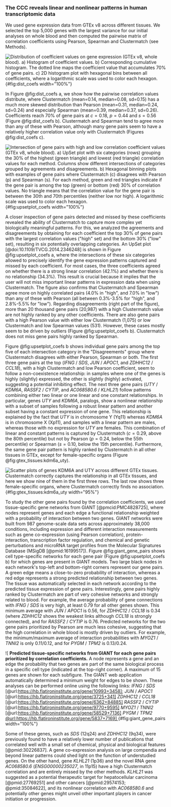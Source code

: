 ### The CCC reveals linear and nonlinear patterns in human transcriptomic data

We used gene expression data from GTEx v8 across different tissues.
We selected the top 5,000 genes with the largest variance for our initial analyses on whole blood and then computed the pairwise matrix of correlation coefficients using Pearson, Spearman and Clustermatch (see Methods).

![
**Distribution of coefficient values on gene expression (GTEx v8, whole blood).**
**a)** Histogram of coefficient values.
**b)** Corresponding cumulative histogram. The dotted line maps the coefficient value that accumulates 70% of gene pairs.
**c)** 2D histogram plot with hexagonal bins between all coefficients, where a logarithmic scale was used to color each hexagon.
](images/coefs_comp/gtex_whole_blood/dist-main.svg "Distribution of coefficient values"){#fig:dist_coefs width="100%"}


In Figure @fig:dist_coefs a, we show how the pairwise correlation values distribute, where Clustermatch (mean=0.14, median=0.08, sd=0.15) has a much more skewed distribution than Pearson (mean=0.31, median=0.24, sd=0.24) and especially Spearman (mean=0.39, median=0.37, sd=0.26).
Coefficients reach 70% of gene pairs at $c=0.18$, $p=0.44$ and $s=0.56$ (Figure @fig:dist_coefs b).
Clustermatch and Spearman tend to agree more than any of these with Pearson, although many gene pairs seem to have a relatively higher correlation value only with Clustermatch (Figures @fig:dist_coefs c).


![
**Intersection of gene pairs with high and low correlation coefficient values (GTEx v8, whole blood).**
**a)** UpSet plot with six categories (rows) grouping the 30% of the highest (green triangle) and lowest (red triangle) correlation values for each method.
Columns show different intersections of categories grouped by agreements and disagreements.
**b)** Hexagonal binning plots with examples of gene pairs where Clustermatch ($c$) disagrees with Pearson ($p$) and Spearman ($s$).
For each method, green and red triangles indicate if the gene pair is among the top (green) or bottom (red) 30% of correlation values.
No triangle means that the correlation value for the gene pair is between the 30th and 70th percentiles (neither low nor high).
A logarithmic scale was used to color each hexagon.
](images/coefs_comp/gtex_whole_blood/upsetplot-main.svg "Intersection of gene pairs"){#fig:upsetplot_coefs width="100%"}


A closer inspection of gene pairs detected and missed by these coefficients revealed the ability of Clustermatch to capture more complex yet biologically meaningful patterns.<!-- this also isn't reading like objective reporting but more like advocacy-->
For this, we analyzed the agreements and disagreements by obtaining for each coefficient the top 30% of gene pairs with the largest correlation values ("high" set) and the bottom 30% ("low" set), resulting in six potentially overlapping categories.
An UpSet plot [@doi:10.1109/TVCG.2014.2346248] is shown in Figure @fig:upsetplot_coefs a, where the intersections of these six categories allowed to precisely identify the gene expression patterns captured and missed by each coefficient.
For most cases, the three coefficients agreed on whether there is a strong linear correlation (42.1%) and whether there is no relationship (34.3%).
This result is crucial because it implies that the user will not miss important linear patterns in expression data when using Clustermatch.
The figure also confirms that Clustermatch and Spearman agree more on highly correlated pairs (4.0% in "high", and 7.0% in "low") than any of these with Pearson (all between 0.3%-3.5% for "high", and 2.8%-5.5% for "low").
Regarding disagreements (right part of the figure), more than 20 thousand gene pairs (20,987) with a high Clustermatch value are not highly ranked by any other coefficients.
There are also gene pairs with a high Pearson value with either low Clustermatch (1,075) or low Clustermatch and low Spearman values (531).
However, these cases mostly seem to be driven by outliers (Figure @fig:upsetplot_coefs b).
Clustermatch does not miss gene pairs highly ranked by Spearman.


Figure @fig:upsetplot_coefs b shows individual gene pairs among the top five of each intersection category in the "Disagreements" group where Clustermatch disagrees with either Pearson, Spearman or both.
The first three gene pairs at the top (*IFNG* / *SDS*, *JUN* / *APOC1*, and *ZDHHC12* / *CCL18*), with a high Clustermatch and low Pearson coefficient, seem to follow a non-coexistence relationship: in samples where one of the genes is highly (slightly) expressed, the other is slightly (highly) activated, suggesting a potential inhibiting effect.
The next three gene pairs (*UTY* / *KDM6A*, *RASSF2* / *CYTIP*, and *AC068580.6* / *KLHL21*) follow patterns combining either two linear or one linear and one constant relationships.
In particular, genes *UTY* and *KDM6A*, paralogs, show a nonlinear relationship with a subset of samples following a robust linear pattern and another subset having a constant expression of one gene.
This relationship is explained by the fact that *UTY* is in chromosome Y (Yq11) whereas *KDM6A* is in chromosome X (Xp11), and samples with a linear pattern are males, whereas those with no expression for *UTY* are females.<!--opportunity to talk about clustermatch correlation coefficient as a way to probe sex as a biological variable-->
This combination of linear and constant patterns is captured by Clustermatch ($c=0.29$, above the 80th percentile) but not by Pearson ($p=0.24$, below the 55th percentile) or Spearman ($s=0.10$, below the 15th percentile).
Furthermore, the same gene pair pattern is highly ranked by Clustermatch in all other tissues in GTEx, except for female-specific organs (Figure @fig:gtex_tissues:kdm6a_uty).


![
**Scatter plots of genes *KDM6A* and *UTY* across different GTEx tissues.**
Clustermatch correctly captures the relationship in all GTEx tissues, and here we show nine of them in the first three rows.
The last row shows three female-specific organs, where Clustermatch correctly finds no association.
](images/coefs_comp/kdm6a_vs_uty/gtex-KDM6A_vs_UTY.svg "KDM6A and UTY across different GTEx tissues"){#fig:gtex_tissues:kdm6a_uty width="95%"}


To study the other gene pairs found by the correlation coefficients, we used tissue-specific gene networks from GIANT [@pmcid:PMC4828725], where nodes represent genes and each edge a functional relationship weighted with a probability of interaction between two genes.
GIANT networks were built from 987 genome-scale data sets across approximately 38,000 conditions, including expression and different interaction measurements such as gene co-expression (using Pearson correlation), protein-interaction, transcription factor regulation, and chemical and genetic perturbations and microRNA target profiles from the Molecular Signatures Database (MSigDB [@pmid:16199517]).
Figure @fig:giant_gene_pairs shows cell type-specific networks for each gene pair (Figure @fig:upsetplot_coefs b) for which genes are present in GIANT models.
Two large black nodes in each network's top-left and bottom-right corners represent our gene pairs.
A green edge means a close-to-zero probability of interaction, whereas a red edge represents a strong predicted relationship between two genes.
The tissue was automatically selected in each network according to the predicted tissue expression of gene pairs.
Interestingly, gene pairs highly ranked by Clustermatch are part of very cohesive networks and strongly related to blood.
For example, the average probability of gene connections with *IFNG* / *SDS* is very high, at least 0.79 for all other genes shown.
This minimum average with *JUN* / *APOC1* is 0.56, for *ZDHHC12* / *CCL18* is 0.34 (where *ZDHHC12* shows the weakest links although *CCL18* is strongly connected), and for *RASSF2* / *CYTIP* is 0.76.
Predicted networks for the two gene pairs prioritized by Pearson are much less cohesive, suggesting that the high correlation in whole blood is mostly driven by outliers.<!--this is interesting - do you have the pairwise GTEx plots to look at? it is kind of odd to me that PCC is finding things that aren't as aligned with GIANT since that is built with PCC, but that also gets discretized so outlier effects are minimized and consistency across many datasets matters more to get high scores than outliers in a few datasets..-->
For example, the minimum/maximum average of interaction probabilities with *MYOZ1* / *TNNI2* is only 0.11/0.12, and for *PYGM* / *TPM2* is 0.13/0.24.


![
**Predicted tissue-specific networks from GIANT for each gene pairs prioritized by correlation coefficients.**
A node represents a gene and an edge the probability that two genes are part of the same biological process in a specific cell type (indicated at the top-right corner).
A maximum of 15 genes are shown for each subfigure.
The GIANT web application automatically determined a minimum weight for edges to be shown.
These analyses can be performed online using the following links:
*IFNG* / *SDS* [@url:https://hb.flatironinstitute.org/gene/10993+3458];
*JUN* / *APOC1* [@url:https://hb.flatironinstitute.org/gene/3725+341]
*ZDHHC12* / *CCL18* [@url:https://hb.flatironinstitute.org/gene/6362+84885]
*RASSF2* / *CYTIP* [@url:https://hb.flatironinstitute.org/gene/9770+9595]
*MYOZ1* / *TNNI2* [@url:https://hb.flatironinstitute.org/gene/58529+7136]
*PYGM* / *TPM2* [@url:https://hb.flatironinstitute.org/gene/5837+7169]
](images/coefs_comp/giant_networks/main.svg "GIANT network interaction"){#fig:giant_gene_pairs width="100%"}


Some of these genes, such as *SDS* (12q24) and *ZDHHC12* (9q34), were previously found to have a relatively lower number of publications that correlated well with a small set of chemical, physical and biological features [@pmid:30226837].
A gene co-expression analysis on large compendia and beyond linear patterns could shed light on the function of understudied genes.
On the other hand, gene *KLHL21* (1p36) and the novel RNA gene *AC068580.6* (*ENSG00000235027*, in 11p15) have a high Clustermatch correlation and are entirely missed by the other methods.
*KLHL21* was suggested as a potential therapeutic target for hepatocellular carcinoma [@pmid:27769251] and other cancers [@pmid:29574153; @pmid:35084622], and its nonlinear correlation with *AC068580.6* and potentially other genes might unveil other important players in cancer initiation or progression.

<!--
MENTION THE IMPORTANCE OF CLUSTERMATCH TO CONTRUCT COHESIVE GENE CLUSTERS: https://humanbase.readthedocs.io/en/latest/modules.html
-->
